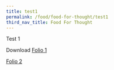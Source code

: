 ```yaml
---
title: test1
permalink: /food/food-for-thought/test1
third_nav_title: Food For Thought
---
```

Test 1

Download
[Folio 1](/files/Folio1.pdf)

[Folio 2](/files/Folio2.pdf)